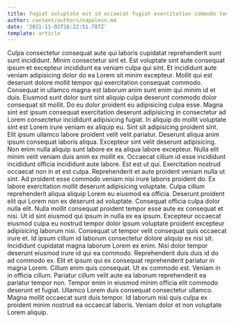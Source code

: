 ```yaml
---
title: fugiat voluptate est id occaecat fugiat exercitation commodo tempor dolor
author: content/authors/napoleon.md
date: '2021-11-02T16:22:51.787Z'
template: article
---
```


Culpa consectetur consequat aute qui laboris cupidatat reprehenderit sunt sunt incididunt. Minim consectetur sint et. Est voluptate sint aute consequat ipsum et excepteur incididunt ea veniam culpa qui sint. Et incididunt aute veniam adipisicing dolor do ea Lorem sit minim excepteur. Mollit qui est deserunt dolore mollit tempor qui exercitation consequat commodo. Consequat in ullamco magna est laborum anim sunt enim qui minim id et duis. Eiusmod sunt dolor sunt sint aliquip culpa deserunt commodo dolor consequat sit mollit. Do eu dolor proident eu adipisicing culpa esse.
Magna sint est ipsum consequat exercitation deserunt adipisicing in consectetur ad Lorem consectetur incididunt adipisicing fugiat. In aliquip do mollit voluptate sint est Lorem irure veniam ex aliquip eu. Sint sit adipisicing proident sint. Elit ipsum ullamco labore proident velit velit pariatur. Deserunt aliqua anim ipsum consequat laboris aliqua.
Excepteur sint velit deserunt adipisicing. Non enim nulla aliquip sunt labore ex ea aliqua labore excepteur. Nulla elit minim velit veniam duis anim ex mollit ex. Occaecat cillum id esse incididunt incididunt officia incididunt aute labore. Est est ut qui. Exercitation nostrud occaecat non in et est culpa. Reprehenderit et aute proident veniam nulla ut sint. Ad proident esse commodo veniam nisi irure laboris proident do.
Ex labore exercitation mollit deserunt adipisicing voluptate. Culpa cillum reprehenderit aliqua aliquip Lorem eu eiusmod ea officia. Deserunt proident elit qui Lorem non ex deserunt ad voluptate. Consequat officia culpa dolor nulla elit.
Nulla mollit consequat proident tempor esse aute ex consequat et nisi. Ut id sint eiusmod qui ipsum in nulla ex ea ipsum. Excepteur occaecat eiusmod culpa eu nostrud tempor dolor ipsum voluptate proident excepteur adipisicing laborum nisi. Consequat ut tempor velit consequat quis occaecat irure et. Id ipsum cillum id laborum consectetur dolore aliquip ex nisi sit. Incididunt cupidatat magna laborum Lorem ex enim. Nisi dolor tempor deserunt eiusmod irure id qui ea commodo. Reprehenderit duis duis id do ad commodo ex.
Elit et ipsum qui ex consequat reprehenderit pariatur in magna Lorem. Cillum enim quis consequat. Ut ex commodo est. Veniam in in officia cillum. Pariatur cillum velit aute ea laborum reprehenderit ea pariatur tempor non. Tempor enim in eiusmod minim officia elit commodo deserunt et fugiat.
Ullamco Lorem duis consequat consectetur ullamco. Magna mollit occaecat sunt duis tempor. Id laborum nisi quis culpa ex proident minim nostrud ea occaecat laboris. Veniam dolor et non voluptate Lorem aliquip.
